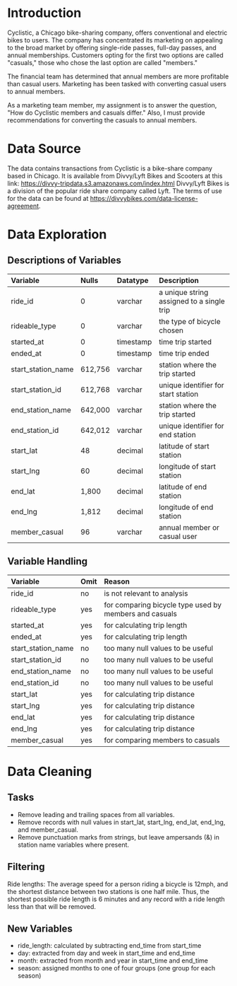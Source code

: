 # Introduction
Cyclistic, a Chicago bike-sharing company, offers conventional and electric bikes to users. The company has concentrated its marketing on appealing to the broad market by offering single-ride passes, full-day passes, and annual memberships. Customers opting for the first two options are called "casuals," those who chose the last option are called "members."

The financial team has determined that annual members are more profitable than casual users. Marketing has been tasked with converting casual users to annual members.

As a marketing team member, my assignment is to answer the question, "How do Cyclistic members and casuals differ." Also, I must provide recommendations for converting the casuals to annual members.


# Data Source
The data contains transactions from Cyclistic is a bike-share company based in Chicago. It is available from Divvy/Lyft Bikes and Scooters at this link: https://divvy-tripdata.s3.amazonaws.com/index.html Divvy/Lyft Bikes is a division of the popular ride share company called Lyft. The terms of use for the data can be found at https://divvybikes.com/data-license-agreement.

# Data Exploration
## Descriptions of Variables
| Variable           | Nulls   | Datatype  | Description                               |
| :---               | :---    | :---      | :---                                      |
| ride_id            | 0       | varchar    | a unique string assigned to a single trip |
| rideable_type      | 0       | varchar   | the type of bicycle chosen                |
| started_at         | 0       | timestamp | time trip started                         |
| ended_at           | 0       | timestamp | time trip ended                           |
| start_station_name | 612,756 | varchar   | station where the trip started            |
| start_station_id   | 612,768 | varchar   | unique identifier for start station       |
| end_station_name   | 642,000 | varchar   | station where the trip started            |
| end_station_id     | 642,012 | varchar   | unique identifier for end station         |
| start_lat          | 48      | decimal   | latitude of start station                 |
| start_lng          | 60      | decimal   | longitude of start station                |
| end_lat            | 1,800   | decimal   | latitude of end station                   |
| end_lng            | 1,812   | decimal   | longitude of end station                  |
| member_casual      | 96      | varchar   | annual member or casual user              |

## Variable Handling
| Variable           | Omit | Reason                                                 |
| :---               | :--- | :---                                                   |
| ride_id            | no   | is not relevant to analysis                            |  
| rideable_type      | yes  | for comparing bicycle type used by members and casuals |
| started_at         | yes  | for calculating trip length                            |
| ended_at           | yes  | for calculating trip length                            |
| start_station_name | no   | too many null values to be useful                      |
| start_station_id   | no   | too many null values to be useful                      |
| end_station_name   | no   | too many null values to be useful                      |
| end_station_id     | no   | too many null values to be useful                      |
| start_lat          | yes  | for calculating trip distance                          |
| start_lng          | yes  | for calculating trip distance                          |
| end_lat            | yes  | for calculating trip distance                          |
| end_lng            | yes  | for calculating trip distance                          |
| member_casual      | yes  | for comparing members to casuals                       |

# Data Cleaning
## Tasks
- Remove leading and trailing spaces from all variables.
- Remove records with null values in start_lat, start_lng, end_lat, end_lng, and member_casual.
- Remove punctuation marks from strings, but leave ampersands (&) in station name variables where present.

## Filtering
Ride lengths:
The average speed for a person riding a bicycle is 12mph, and the shortest distance between two stations is one half mile. Thus, the shortest possible ride length is 6 minutes and any record with a ride length less than that will be removed.

## New Variables
- ride_length: calculated by subtracting end_time from start_time
- day: extracted from day and week in start_time and end_time
- month: extracted from month and year in start_time and end_time
- season: assigned months to one of four groups (one group for each season)

